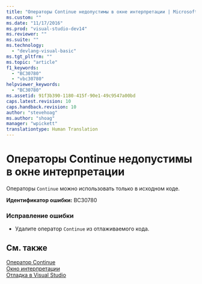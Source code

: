 ```yaml
---
title: "Операторы Continue недопустимы в окне интерпретации | Microsoft Docs"
ms.custom: ""
ms.date: "11/17/2016"
ms.prod: "visual-studio-dev14"
ms.reviewer: ""
ms.suite: ""
ms.technology: 
  - "devlang-visual-basic"
ms.tgt_pltfrm: ""
ms.topic: "article"
f1_keywords: 
  - "BC30780"
  - "vbc30780"
helpviewer_keywords: 
  - "BC30780"
ms.assetid: 91f3b390-1180-415f-90e1-49c9547a00bd
caps.latest.revision: 10
caps.handback.revision: 10
author: "stevehoag"
ms.author: "shoag"
manager: "wpickett"
translationtype: Human Translation
---
```

# Операторы Continue недопустимы в окне интерпретации
Операторы `Continue` можно использовать только в исходном коде.  
  
 **Идентификатор ошибки:** BC30780  
  
### Исправление ошибки  
  
-   Удалите оператор `Continue` из отлаживаемого кода.  
  
## См. также  
 [Оператор Continue](../../visual-basic/language-reference/statements/continue-statement.md)   
 [Окно интерпретации](/visual-studio/ide/reference/immediate-window)   
 [Отладка в Visual Studio](/visual-studio/debugger/debugging-in-visual-studio)